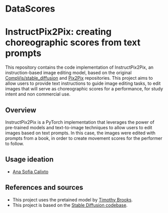 # DataScores

# InstructPix2Pix: creating choreographic scores from text prompts

This repository contains the code implementation of InstructPix2Pix, an instruction-based image editing model, based on the original [CompVis/stable_diffusion](https://github.com/CompVis/stable-diffusion) and [Pix2Pix](https://github.com/timothybrooks/instruct-pix2pix) repositories. This project aims to allow users to provide text instructions to guide image editing tasks, to edit images that will serve as choreographic scores for a performance, for study intent and non commercial use.

## Overview

InstructPix2Pix is a PyTorch implementation that leverages the power of pre-trained models and text-to-image techniques to allow users to edit images based on text prompts. In this case, the images were edited with prompts from a book, in order to create movement scores for the performer to follow.

## Usage ideation

- [Ana Sofia Calixto](https://github.com/anasofiacalixto)

## References and sources

- This project uses the pretained model by [Timothy Brooks](https://github.com/timothybrooks/instruct-pix2pix).
- This project is based on the [Stable Diffusion codebase](https://github.com/CompVis/stable-diffusion).
